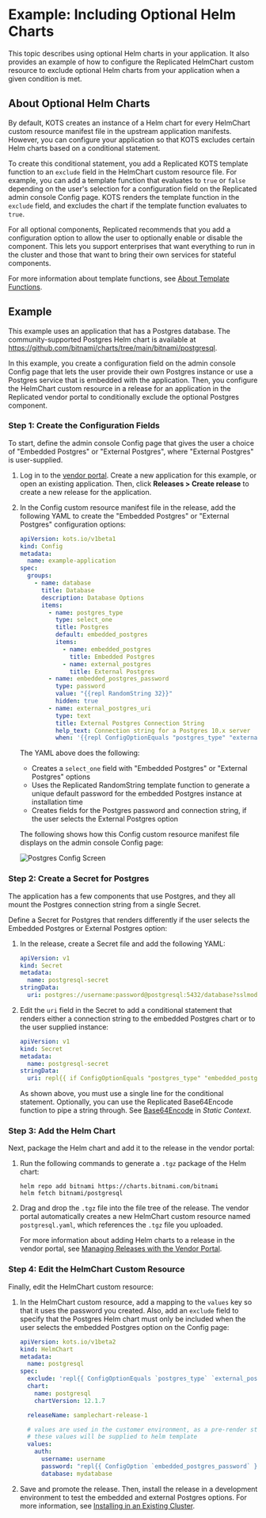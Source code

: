 # Example: Including Optional Helm Charts

This topic describes using optional Helm charts in your application. It also provides an example of how to configure the Replicated HelmChart custom resource to exclude optional Helm charts from your application when a given condition is met. 

## About Optional Helm Charts

By default, KOTS creates an instance of a Helm chart for every HelmChart custom resource manifest file in the upstream application manifests. However, you can configure your application so that KOTS excludes certain Helm charts based on a conditional statement. 

To create this conditional statement, you add a Replicated KOTS template function to an `exclude` field in the HelmChart custom resource file. For example, you can add a template function that evaluates to `true` or `false` depending on the user's selection for a configuration field on the Replicated admin console Config page.
KOTS renders the template function in the `exclude` field, and excludes the chart if the template function evaluates to `true`.

For all optional components, Replicated recommends that you add a configuration option to allow the user to optionally enable or disable the component.
This lets you support enterprises that want everything to run in the cluster and those that want to bring their own services for stateful components.

For more information about template functions, see [About Template Functions](/reference/template-functions-about).

## Example

This example uses an application that has a Postgres database.
The community-supported Postgres Helm chart is available at https://github.com/bitnami/charts/tree/main/bitnami/postgresql.

In this example, you create a configuration field on the admin console Config page that lets the user provide their own Postgres instance or use a Postgres service that is embedded with the application. Then, you configure the HelmChart custom resource in a release for an application in the Replicated vendor portal to conditionally exclude the optional Postgres component. 

### Step 1: Create the Configuration Fields

To start, define the admin console Config page that gives the user a choice of "Embedded Postgres" or "External Postgres", where "External Postgres" is user-supplied.

1. Log in to the [vendor portal](https://vendor.replicated.com). Create a new application for this example, or open an existing application. Then, click **Releases > Create release** to create a new release for the application.

1. In the Config custom resource manifest file in the release, add the following YAML to create the "Embedded Postgres" or "External Postgres" configuration options:

    ```yaml
    apiVersion: kots.io/v1beta1
    kind: Config
    metadata:
      name: example-application
    spec:
      groups:
        - name: database
          title: Database
          description: Database Options
          items:
            - name: postgres_type
              type: select_one
              title: Postgres
              default: embedded_postgres
              items:
                - name: embedded_postgres
                  title: Embedded Postgres
                - name: external_postgres
                  title: External Postgres
            - name: embedded_postgres_password
              type: password
              value: "{{repl RandomString 32}}"
              hidden: true
            - name: external_postgres_uri
              type: text
              title: External Postgres Connection String
              help_text: Connection string for a Postgres 10.x server
              when: '{{repl ConfigOptionEquals "postgres_type" "external_postgres"}}'
    ```

    The YAML above does the following:
    * Creates a `select_one` field with "Embedded Postgres" or "External Postgres" options
    * Uses the Replicated RandomString template function to generate a unique default password for the embedded Postgres instance at installation time
    * Creates fields for the Postgres password and connection string, if the user selects the External Postgres option

    The following shows how this Config custom resource manifest file displays on the admin console Config page:

    ![Postgres Config Screen](/images/postgres-config-screen.gif)

### Step 2: Create a Secret for Postgres

The application has a few components that use Postgres, and they all mount the Postgres connection string from a single Secret. 

Define a Secret for Postgres that renders differently if the user selects the Embedded Postgres or External Postgres option:

1. In the release, create a Secret file and add the following YAML:

    ```yaml
    apiVersion: v1
    kind: Secret
    metadata:
      name: postgresql-secret
    stringData:
      uri: postgres://username:password@postgresql:5432/database?sslmode=disable
    ```   

1. Edit the `uri` field in the Secret to add a conditional statement that renders either a connection string to the embedded Postgres chart or to the user supplied instance:

    ```yaml
    apiVersion: v1
    kind: Secret
    metadata:
      name: postgresql-secret
    stringData:
      uri: repl{{ if ConfigOptionEquals "postgres_type" "embedded_postgres" }}postgres://myapplication:repl{{ ConfigOption "embedded_postgres_password" }}@postgres:5432/mydatabase?sslmode=disablerepl{{ else }}repl{{ ConfigOption "external_postgres_uri" }}repl{{ end }}
    ```

    As shown above, you must use a single line for the conditional statement. Optionally, you can use the Replicated Base64Encode function to pipe a string through. See [Base64Encode](/reference/template-functions-static-context#base64encode) in _Static Context_.

### Step 3: Add the Helm Chart

Next, package the Helm chart and add it to the release in the vendor portal:

1. Run the following commands to generate a `.tgz` package of the Helm chart:

    ```
    helm repo add bitnami https://charts.bitnami.com/bitnami
    helm fetch bitnami/postgresql
    ```

1. Drag and drop the `.tgz` file into the file tree of the release. The vendor portal automatically creates a new HelmChart custom resource named `postgresql.yaml`, which references the `.tgz` file you uploaded.

    For more information about adding Helm charts to a release in the vendor portal, see [Managing Releases with the Vendor Portal](releases-creating-releases).

### Step 4: Edit the HelmChart Custom Resource

Finally, edit the HelmChart custom resource:

1. In the HelmChart custom resource, add a mapping to the `values` key so that it uses the password you created. Also, add an `exclude` field to specify that the Postgres Helm chart must only be included when the user selects the embedded Postgres option on the Config page:

    ```yaml
    apiVersion: kots.io/v1beta2
    kind: HelmChart
    metadata:
      name: postgresql
    spec:
      exclude: 'repl{{ ConfigOptionEquals `postgres_type` `external_postgres` }}'
      chart:
        name: postgresql
        chartVersion: 12.1.7

      releaseName: samplechart-release-1
    
      # values are used in the customer environment, as a pre-render step
      # these values will be supplied to helm template
      values:
        auth:
          username: username
          password: "repl{{ ConfigOption `embedded_postgres_password` }}"
          database: mydatabase
    ```

1. Save and promote the release. Then, install the release in a development environment to test the embedded and external Postgres options. For more information, see [Installing in an Existing Cluster](/enterprise/installing-existing-cluster).

